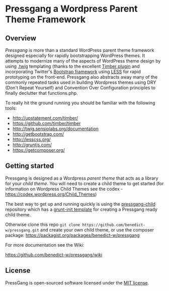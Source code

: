 # Pressgang a Wordpress Parent Theme Framework
## Overview
_Pressgang_ is more than a standard WordPress parent theme framework designed especially for rapidly bootstrapping WordPress themes. It attempts to modernize many of the aspects of WordPress theme design by using [.twig](http://twig.sensiolabs.org/) templating (thanks to the excellent [Timber plugin](http://upstatement.com/timber/) and incorporating Twitter's [Bootstrap framework](http://getbootstrap.com/) using [LESS](http://lesscss.org/) for rapid prototyping on the front-end. Pressgang also abstracts away many of the commonly repeated tasks used in building Wordpress themes using DRY (Don't Repeat Yourself) and Convention Over Configuration principles to finally declutter that functions.php.

To really hit the ground running you should be familiar with the following tools:
* http://upstatement.com/timber/
* https://github.com/timber/timber
* http://twig.sensiolabs.org/documentation
* http://getbootstrap.com/
* http://lesscss.org/
* http://gruntjs.com/
* https://getcomposer.org/

## Getting started
Pressgang is designed as a Wordpress _parent theme_ that acts as a library for your _child theme_. You will need to create a child theme to get started (for information on Wordpress Child Themes see the codex - https://codex.wordpress.org/Child_Themes)

The best way to get up and running quickly is using the [pressgang-child](https://github.com/benedict-w/pressgang-child) repository which has a [grunt-init template](http://gruntjs.com/project-scaffolding) for creating a Pressgang ready child theme.

Otherwise clone this repo `git clone https://github.com/benedict-w/pressgang.git` and create your own child theme, or use the composer package: https://packagist.org/packages/benedict-w/pressgang

For more documentation see the Wiki:

https://github.com/benedict-w/pressgang/wiki

## License

PressGang is open-sourced software licensed under the [MIT license](LICENSE.md).
